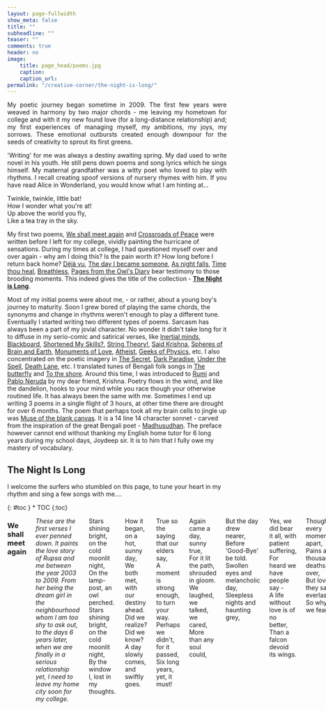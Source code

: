 ```yaml
---
layout: page-fullwidth
show_meta: false
title: ""
subheadline: ""
teaser: ""
comments: true
header: no
image:
    title: page_head/poems.jpg
    caption: 
    caption_url:
permalink: "/creative-corner/the-night-is-long/"
---
```


<p align="justify">
My poetic journey began sometime in 2009. The first few years were weaved in harmony by two major chords - me leaving my hometown for college and with it my new found love (for a long-distance relationship) and; my first experiences of managing myself, my ambitions, my joys, my sorrows. These emotional outbursts created enough downpour for the seeds of creativity to sprout its first greens.
</p>

<p align="justify">
'Writing' for me was always a destiny awaiting spring. My dad used to write novel in his youth. He still pens down poems and song lyrics which he sings himself. My maternal grandfather was a witty poet who loved to play with rhythms. I recall creating spoof versions of nursery rhymes with him. If you have read Alice in Wonderland, you would know what I am hinting at...
</p>

Twinkle, twinkle, little bat!  
How I wonder what you're at!  
Up above the world you fly,  
Like a tea tray in the sky.  

My first two poems, [We shall meet again](http://aritrasarkar.com/creative-corner/the-night-is-long/#we-shall-meet-again) and [Crossroads of Peace](http://aritrasarkar.com/creative-corner/the-night-is-long/#crossroad-of-peace) were written before I left for my college, vividly painting the hurricane of sensations. During my times at college, I had questioned myself over and over again - why am I doing this? Is the pain worth it? How long before I return back home? [Déjà vu](http://aritrasarkar.com/creative-corner/the-night-is-long/#dj-vu), [The day I became someone](http://aritrasarkar.com/creative-corner/the-night-is-long/#the-day-i-became-someone), [As night falls](http://aritrasarkar.com/creative-corner/the-night-is-long/#as-night-falls), [Time thou heal](http://aritrasarkar.com/creative-corner/the-night-is-long/#time-thou-heal), [Breathless](http://aritrasarkar.com/creative-corner/the-night-is-long/#breathless), [Pages from the Owl's Diary](http://aritrasarkar.com/creative-corner/the-night-is-long/#pages-from-the-owls-diary) bear testimony to those brooding moments. This indeed gives the title of the collection - [**The Night is Long**](http://aritrasarkar.com/creative-corner/the-night-is-long/#the-night-is-long).

Most of my initial poems were about me, - or rather, about a young boy's journey to maturity. Soon I grew bored of playing the same chords, the synonyms and change in rhythms weren't enough to play a different tune. Eventually I started writing two different types of poems. Sarcasm has always been a part of my jovial character. No wonder it didn't take long for it to diffuse in my serio-comic and satirical verses, like [Inertial minds](http://aritrasarkar.com/creative-corner/the-night-is-long/#inertial-minds), [Blackboard](http://aritrasarkar.com/creative-corner/the-night-is-long/#blackboard), [Shortened My Skills?](http://aritrasarkar.com/creative-corner/the-night-is-long/#shortened-my-skills), [String Theory!](http://aritrasarkar.com/creative-corner/the-night-is-long/#string-theory), [Said Krishna](http://aritrasarkar.com/creative-corner/the-night-is-long/#said-krishna), [Spheres of Brain and Earth](http://aritrasarkar.com/creative-corner/the-night-is-long/#spheres-of-brain-and-earth), [Monuments of Love](http://aritrasarkar.com/creative-corner/the-night-is-long/#monuments-of-love), [Atheist](http://aritrasarkar.com/creative-corner/the-night-is-long/#atheist), [Geeks of Physics](http://aritrasarkar.com/creative-corner/the-night-is-long/#geeks-of-physics), etc. I also concentrated on the poetic imagery in [The Secret](http://aritrasarkar.com/creative-corner/the-night-is-long/#the-secret), [Dark Paradise](http://aritrasarkar.com/creative-corner/the-night-is-long/#dark-paradise), [Under the Spell](http://aritrasarkar.com/creative-corner/the-night-is-long/#under-the-spell), [Death Lane](http://aritrasarkar.com/creative-corner/the-night-is-long/#death-lane), etc. I translated tunes of Bengali folk songs in [The butterfly](http://aritrasarkar.com/creative-corner/the-night-is-long/#the-butterfly) and [To the shore](http://aritrasarkar.com/creative-corner/the-night-is-long/#to-the-shore). Around this time, I was introduced to [Rumi](https://en.wikipedia.org/wiki/Rumi) and [Pablo Neruda](https://en.wikipedia.org/wiki/Pablo_Neruda) by my dear friend, Krishna. Poetry flows in the wind, and like the dandelion, hooks to your mind while you race though your otherwise routined life. It has always been the same with me. Sometimes I end up writing 3 poems in a single flight of 3 hours, at other time there are drought for over 6 months. The poem that perhaps took all my brain cells to jingle up was [Muse of the blank canvas](http://aritrasarkar.com/creative-corner/the-night-is-long/#muse-of-the-blank-canvas). It is a 14 line 14 character sonnet - carved from the inspiration of the great Bengali poet - [Madhusudhan](https://en.wikipedia.org/wiki/Michael_Madhusudan_Dutt). The preface however cannot end without thanking my English home tutor for 6 long years during my school days, Joydeep sir. It is to him that I fully owe my mastery of vocabulary. 

## The Night Is Long
  
I welcome the surfers who stumbled on this page, to tune your heart in my rhythm and sing a few songs with me....  

<div class="row">
<div class="medium-8 medium-push-2 columns" markdown="1">
<div class="panel radius" markdown="1">
{: #toc }
*  TOC
{:toc}
</div>
</div><!-- /.medium-4.columns -->



<div class="medium-8 medium-pull-2 columns" markdown="1">

### We shall meet again

*These are the first verses I ever penned down. It paints the love story of Rupsa and me between the year 2003 to 2009. From her being the dream girl in the neighbourhood whom I am too shy to ask out, to the days 6 years later, when we are finally in a serious relationship yet, I need to leave my home city soon for my college.*

Stars shining bright, on the cold moonlit night,  
On the lamp-post, an owl perched.  
Stars shining bright, on the cold moonlit night,  
By the window I, lost in my thoughts.  
  
How it began, on a hot, sunny day,  
We both met, with our destiny ahead.  
Did we realize? Did we know?  
A day slowly comes, and swiftly goes.  
  
True so the saying that our elders say,  
A moment is strong enough, to turn your way.  
Perhaps we didn't, for it passed,  
Six long years, yet, it must!  
  
Again came a day, sunny true,  
For it lit the path, shrouded in gloom.  
We laughed, we talked, we cared,  
More than any soul could,  
  
But the day drew nearer,  
Before 'Good-Bye' be told.  
Swollen eyes and melancholic day,  
Sleepless nights and haunting grey,  
  
Yes, we did bear it all, with patient suffering,  
For heard we have people say -  
A life without love is of no better,  
Than a falcon devoid its wings.  
  
Though every moment apart,  
Pains a thousand deaths over,  
But love, they say, is everlasting,  
So why do we fear?  
  
At the end of each tunnel,  
Shines a brilliant light,  
So must hope burn,  
In cloud's silver lining.  
  
We shall meet again, friend,  
Tomorrow or the day that follows.  
And this time, we will make it sure,  
We would stay together, through highs and lows.  
  
As of now that's all I can say,  
Turn to the heavens, whisper and pray.  
  
Stars shining bright, on the cold moonlit night,  
The owl flew towards the sky.  
Stars shining bright, on the cold moonlit night,  
By the window, a drop trickles down my eye.

[*^ back to top ^*](http://aritrasarkar.com/creative-corner/the-night-is-long/#the-night-is-long)

### Crossroad of Peace

*I still remember scribbling this poem on a piece of paper while on my way to IIT-JEE counselling at Kharagpur. As the car was dashing past crossroads on the highway, I had long left the focus and drifted to the raging emotional mess.*

On the track so perfect,  
All was going through,  
But it makes me ponder,  
Over self-created blues.  
  
How long will it last?  
As the soothing zephyr blew.  
The pole-star over the sky,  
The joys of the crew.  
  
Riding over marshy lands,  
Have we painfully come.  
And now we are happy,  
We have found our one.  
  
Yet when the war seems over,  
The foe falls down.  
A notion makes me ponder,  
Makes my mind frown.  
  
As the wind calms down,  
Before the cruel storm plunders.  
Is this peace the same,  
The birth-child of blunder?  
  
Will all the joys dissolve,  
Before it's even tasted?  
Will everything break apart,  
All the love be wasted?  
  
Or perhaps it is the jolly season,  
An amorous spring's dawn.  
The laughter of children,  
A passionate lover's song.  
  
A blessing from the One,  
Above us all.  
A prayer to us answered,  
A lonely heart's call.  
  
This crossroad of peace,  
Haunted me day and night.  
Until I found the answer,  
Lies in my inner sight.  
  
Love is not given,  
For people to lose.  
Two lines answers it all,  
Now it's so easy to choose.  
  
Peace may come and go,  
That is the way of life.  
But my love for her remains,  
Till the end of time.

[*^ back to top ^*](http://aritrasarkar.com/creative-corner/the-night-is-long/#the-night-is-long)

### Arshia, the Heavenly

*Arshia is a very special character in my life's story. My personification of a hallucinatory imaginary younger/twin sister I never had. While I love to live in the real-World, it is to this character I resort to, the crown-princess of my mind's castle, hiding my deepest secrets. Talking to Arshia is closest to a conversation with God for me.*

It was a night, a cold dark night;  
And I was sitting under the Tree.  
Lost in thoughts, of the heaven above;  
When an angel appeared before me.  
An illusion thought I, seeing her silver form,  
But then she came nearer, and sat beside...  
  
"The Knowledge you seek, from the future and past,  
An attempt you make, far and wide,  
For it is as vast, as the skies above,  
And you are but one, inside it.  
What you want, is the water in a jug,  
Being a drop among it,"  
  
I replied to the lass in front of me,  
&nbsp;&nbsp;&nbsp;&nbsp;&nbsp;&nbsp;in a solemn tone;  
"Can a drop be found floating alone,  
&nbsp;&nbsp;&nbsp;&nbsp;&nbsp;&nbsp;when the water is up to the brim?  
Not in the jug, no more a drop,  
&nbsp;&nbsp;&nbsp;&nbsp;&nbsp;&nbsp;I am the Universe in it...  
But pray me, Thee power unknown,  
&nbsp;&nbsp;&nbsp;&nbsp;&nbsp;&nbsp;why do you seek me?  
And come to me in Thy gracious form,  
&nbsp;&nbsp;&nbsp;&nbsp;&nbsp;&nbsp;and argue about being free."  
  
I am the Power, you seek all over;  
The knowledge, in Everything you see.  
I am she, who sees all from above;  
The controller, of all your beings.  
I am You and You are Me;  
And together, we are Arshia - the Heavenly.

[*^ back to top ^*](http://aritrasarkar.com/creative-corner/the-night-is-long/#the-night-is-long)

### The Secret

*The imagery of a fountain pen ruminating the letter writing process and all the secret it knows.*

The scent of old paper - the thoughts, in his mind;  
The ink-pot - the mahogany table, he writes on;  
The open window - the cold breeze, blowing by;  
The overcast sky - the cloudy mood, my Lord all alone...  
  
It was then he took me up,  
&nbsp;&nbsp;&nbsp;&nbsp;&nbsp;&nbsp;And held me hand by hand.  
A refreshing bath, in the near blue tub,  
&nbsp;&nbsp;&nbsp;&nbsp;&nbsp;&nbsp;My spirits refilled up again.  
The paper I touched, and his thoughts flowed,  
&nbsp;&nbsp;&nbsp;&nbsp;&nbsp;&nbsp;I, his humble servant.  
The silent prayer, the golden emote,  
&nbsp;&nbsp;&nbsp;&nbsp;&nbsp;&nbsp;Three little words, scribbled then.  
And at the end, not all is the same,  
&nbsp;&nbsp;&nbsp;&nbsp;&nbsp;&nbsp;When the name was stamped on.  
Whisper I shouldn't, for it's a secret,  
&nbsp;&nbsp;&nbsp;&nbsp;&nbsp;&nbsp;Between me and my Lord...  
  
The scent of old paper - the thoughts, in his mind;  
The ink-pot - the mahogany table, he writes on;  
The open window - the cold breeze, blowing by;  
The overcast sky - the cloudy mood, and the letter of my Lord...

[*^ back to top ^*](http://aritrasarkar.com/creative-corner/the-night-is-long/#the-night-is-long)

### Déjà vu

Golden moments, of the past,  
&nbsp;&nbsp;&nbsp;&nbsp;&nbsp;&nbsp;don't say goodbye to my heart.  
Come and go, as if in a Déjà vu,  
&nbsp;&nbsp;&nbsp;&nbsp;&nbsp;&nbsp;but walk with me in this desert loo.  
For memories are rare, like a true pearl,  
&nbsp;&nbsp;&nbsp;&nbsp;&nbsp;&nbsp;making each takes, a thousand furl.  
And as the old clock, ticks away,  
&nbsp;&nbsp;&nbsp;&nbsp;&nbsp;&nbsp;will you be there for a longer stay?  
  
Golden moments, of the past,  
&nbsp;&nbsp;&nbsp;&nbsp;&nbsp;&nbsp;don't say goodbye to my heart.  
Miles away from home, I reside,  
&nbsp;&nbsp;&nbsp;&nbsp;&nbsp;&nbsp;be my hut, on the riverside.  
I wake up each morn., to your smiling face,  
&nbsp;&nbsp;&nbsp;&nbsp;&nbsp;&nbsp;you take me through the day - the tough bull race.  
When the cloud of blues overcast the sky,  
&nbsp;&nbsp;&nbsp;&nbsp;&nbsp;&nbsp;you bring a flicker, a joy for a while.  
  
Golden moments, of the past,  
&nbsp;&nbsp;&nbsp;&nbsp;&nbsp;&nbsp;don't say goodbye, to my heart.  
Serving hot tea, to the pensive head,  
&nbsp;&nbsp;&nbsp;&nbsp;&nbsp;&nbsp;giving water, to the thirsty sage.  
Hope is the friend, you remind us of,  
&nbsp;&nbsp;&nbsp;&nbsp;&nbsp;&nbsp;the future is the past, we're about to hop.  
Golden moments, come back I pray,  
&nbsp;&nbsp;&nbsp;&nbsp;&nbsp;&nbsp;"Yes, I will", is all you would say.

[*^ back to top ^*](http://aritrasarkar.com/creative-corner/the-night-is-long/#the-night-is-long)

### Dark Paradise

*God resides in man.*

My hands stretched out to the void,  
The trembling confused voice of mine,  
"Where are You, Oh Lord!"  
Where is the brilliance of Thy Paradise!  
Stumbling over hidden paths,  
Falling on the rough terrain,  
"Which Eden have I come to Oh Lord?  
Where is your guiding lamp?  
Where is the shine of Thy silver form?"  
  
It is then I feel a touch,  
A flock of people approaching me,  
Near they come, and whisper forth -  
"Even the smallest light shines in the darkness".  
They could see me, but not I,  
What mystery of Elysian have I stepped on?  
The darkness reveals, but my friends,  
Then a voice speaks up -  
"My child, I am within".

[*^ back to top ^*](http://aritrasarkar.com/creative-corner/the-night-is-long/#the-night-is-long)

### The day I became someone

Born in the rainy month; on my mother's lap,  
Living among the gulmohur trees, and the district lanes,  
A unique name, a unique love - from my close mates -  
Am I not someone, rather than anyone?  
But to the city I had to go, leaving them all,  
To become someone and not just anyone.  
  
New life, new home, new school - and I among them,  
Close friends and old games - time passes by.  
In the heart blooms a maiden's love (forever may it be)  
Am I not someone, rather than anyone?  
Yet away from home, I had to go, a silent goodbye said,  
To become someone and not just anyone.  
  
Are we not unique in ourselves?  
Do we need to stretch, to colour in the brightest?  
Cannot the path we are in lead us to glory?  
Do we need to change at every crossroads, again and again?  
Just be as you are, you are only One -  
You are someone, not anyone among everyone.

[*^ back to top ^*](http://aritrasarkar.com/creative-corner/the-night-is-long/#the-night-is-long)

### As night falls

As night falls; the day ends,  
&nbsp;&nbsp;&nbsp;&nbsp;&nbsp;&nbsp;Apollo moves on, on his tour ahead.  
The rooks return; the restful homecoming,  
&nbsp;&nbsp;&nbsp;&nbsp;&nbsp;&nbsp;A place of comfort, for each waiting.  
As the horizon's lamp, fades with our drying sweat,  
&nbsp;&nbsp;&nbsp;&nbsp;&nbsp;&nbsp;I cross one more day, before we meet again.  
With the clock's ticking; twilight falls,  
&nbsp;&nbsp;&nbsp;&nbsp;&nbsp;&nbsp;Physical pains dissolve, mental ones evolve.  
Thoughts over the long wait; the daily dose,  
&nbsp;&nbsp;&nbsp;&nbsp;&nbsp;&nbsp;Breathing hard, I brood on.  
Ponder over the things - to be done,  
&nbsp;&nbsp;&nbsp;&nbsp;&nbsp;&nbsp;Once the Sun brings the gleeful dawn.  
The eternal hug; the feeling of belonging,  
&nbsp;&nbsp;&nbsp;&nbsp;&nbsp;&nbsp;Still to wait, before it's felt.  
The work to be finished; the target hit,  
&nbsp;&nbsp;&nbsp;&nbsp;&nbsp;&nbsp;For which the bow, I have drawn.

[*^ back to top ^*](http://aritrasarkar.com/creative-corner/the-night-is-long/#the-night-is-long)

### Inertial minds

On the cot, in the lawn - our Master lies;  
the warm sun rays - the scent of betel juice -  
(satisfied and proud)  
his followers swatting in a circle around...  
  
"Hindusthan, our motherland, our nation is she..."  
glorious and rich - as the Puranas read -  
all ears to the Master...  
(live long past glory!)  
  
"A country of heritage; culture and old age hermitage -"  
"Is there a match! - does any other country has!"  
(half its populace below poverty line)  
shouts all men with pride...  
  
"Find another land, with greener crops; milk and honey flowing!"  
"No there isn't anywhere in this sphere, a harder working farmer"  
(still not a square meal a day!)  
it's our pride, it's India...  
  
"Indigenous is ourselves - from wheat to missiles..."  
"Our spotted cows n powerful buffaloes -  
Why use HYV and tractors!!?"  
(we are Us, always in the opposite path!)  
  
Educated we are, in suits and boots; ties hanging straight...  
the head bows down - before the rich and renown  
(backward are we still?!)  
A salaam to our Master  
  
India - my motherland - rise high n tall,  
Wake up, and show 'em all.  
Our skill and strength, in all we do,  
We would ne'r lag behind the crew.  
We would lead the World in the days to come,  
Heritage and Advances, would go all along.

[*^ back to top ^*](http://aritrasarkar.com/creative-corner/the-night-is-long/#the-night-is-long)

### The Thinker

The spring's dawn, the cuckoo call,  
The peacock's feather, the prayer hall;  
The glorious sunrise, of a bright sunny day,  
The dark black clouds, over the moistened bay.  
  
The vagabond and the beggar, on the street,  
The office workers, speeding past;  
The man who lost, his only way,  
The beggar who earns, a penny a day.  
  
The arena of the hall, the chandelier,  
The large cozy sofas, all the grandeur;  
The jingle of lights, of food and money,  
The rich and well-fed, rules the day.  
  
The fashion parade, the movie stars,  
The gardener, in his backdoor lawn;  
The hobbies each have, in this great big world,  
The book read, and the songs sung.  
  
In a room, The Thinker stays,  
The past, the future - the forgotten present;  
Thoughts random, do come and die,  
The storm, the zephyr, quite again.

[*^ back to top ^*](http://aritrasarkar.com/creative-corner/the-night-is-long/#the-night-is-long)

### Blackboard

Cometh knowledge onto thee,  
&nbsp;&nbsp;&nbsp;&nbsp;&nbsp;&nbsp;Cometh knowledge, to you, through me.  
The dust, the cloud, the light, the lines,  
&nbsp;&nbsp;&nbsp;&nbsp;&nbsp;&nbsp;The letters scribbled on -  
An intelligent face, among all dreamy gaze,  
&nbsp;&nbsp;&nbsp;&nbsp;&nbsp;&nbsp;A mirror to all, am I.  
  
The King of the class, the pride, the lust -  
&nbsp;&nbsp;&nbsp;&nbsp;&nbsp;&nbsp;The battlefield where wars are fought,  
Me the hero, in the Trojan scenario,  
&nbsp;&nbsp;&nbsp;&nbsp;&nbsp;&nbsp;On the giant book of historic thoughts.  
  
Projectors and whiteboards, new in the trade,  
&nbsp;&nbsp;&nbsp;&nbsp;&nbsp;&nbsp;Smart may be they, than me,  
Think 'wice err you speak, as they are -  
&nbsp;&nbsp;&nbsp;&nbsp;&nbsp;&nbsp;Yet far less efficient.  
Find me Oxbridge, to the remotest hamlet,  
&nbsp;&nbsp;&nbsp;&nbsp;&nbsp;&nbsp;A slate my grandson be.  
  
Professors and artists, lessons and activities,  
&nbsp;&nbsp;&nbsp;&nbsp;&nbsp;&nbsp;Flow all to you, through me.  
I am the board, black inside out,  
&nbsp;&nbsp;&nbsp;&nbsp;&nbsp;&nbsp;The bearer of all these fame.

[*^ back to top ^*](http://aritrasarkar.com/creative-corner/the-night-is-long/#the-night-is-long)

### Death Lane

A quite lane - in the darkness of the night,  
&nbsp;&nbsp;&nbsp;&nbsp;&nbsp;&nbsp;A rat on his search - in the city bins.  
Shadows of the building - falling on each other,  
&nbsp;&nbsp;&nbsp;&nbsp;&nbsp;&nbsp;A kite above hovering, its sharp eyes following.  
The shadow of two tentacles - by the Moon above,  
&nbsp;&nbsp;&nbsp;&nbsp;&nbsp;&nbsp;A cockroach running up the building wall.  
The rat's eyes shift - on the movement at hand,  
&nbsp;&nbsp;&nbsp;&nbsp;&nbsp;&nbsp;It rushes toward the prey!  
Over the wastes from the nearby kitchens,  
&nbsp;&nbsp;&nbsp;&nbsp;&nbsp;&nbsp;Tripping but swift, at its target ahead.  
Sensed in the radar, of the kite above -  
&nbsp;&nbsp;&nbsp;&nbsp;&nbsp;&nbsp;A black body in a black lane...  
Zooms and swoops down into the walls,  
&nbsp;&nbsp;&nbsp;&nbsp;&nbsp;&nbsp;May God save you my friend!  
  
Comes there then, another animal - Human as we call,  
&nbsp;&nbsp;&nbsp;&nbsp;&nbsp;&nbsp;Ahead in the game, of brutality and shame - dacoit in pair.  
Their mission a secret, for none knows it yet -  
&nbsp;&nbsp;&nbsp;&nbsp;&nbsp;&nbsp;Out comes the sharp, shining daggers!  
Must they end, the life, the man,  
&nbsp;&nbsp;&nbsp;&nbsp;&nbsp;&nbsp;Who held them in court, in jail.  
The cockroach, the rat, the kite and all - the creatures of the night,  
&nbsp;&nbsp;&nbsp;&nbsp;&nbsp;&nbsp;Watch and bow their heads in 'hail' -  
&nbsp;&nbsp;&nbsp;&nbsp;&nbsp;&nbsp;To the King of the Death Lane.

[*^ back to top ^*](http://aritrasarkar.com/creative-corner/the-night-is-long/#the-night-is-long)

### Shortened My Skills?

Short Messaging Service, the dove of the day,  
Have you shortened my skills, or augmented?  
  
For I can type, a message without a glance,  
Only ten buttons need I, for letters and call.  
T9 no longer a choice for youth,  
Oxford and Cambridge? Slower than sloth!  
  
Tap four thrice, get an 'I',  
Six ones and three twice, 'Me' on the screen!  
Why write 'me' when 'm' will do?  
Forget the lexicon, its owlish hoot.  
  
'TC' no longer a transfer certificate,  
A loved wish, a 'take care', its meaning new.  
Numbers and letters mix to form,  
A porridge, a soup - whatever you may call.  
  
'4m', '4gt', '4gv', 'n8' - a complete mix,  
The greatest choice, in this business.  
Comes confusion over 'ntyr',  
'Not your' or 'Entire'? Thinks the receiver.  
  
Yet skipping the vowels,  
Hebrew may it be, or Greek!  
The reader reads and gets,  
Every bit of it!   

[*^ back to top ^*](http://aritrasarkar.com/creative-corner/the-night-is-long/#the-night-is-long)

### String Theory!

Strings and threads,  
&nbsp;&nbsp;&nbsp;&nbsp;&nbsp;&nbsp;straight and round,  
Dancing to the tune,  
&nbsp;&nbsp;&nbsp;&nbsp;&nbsp;&nbsp;Mother Nature's sound.  
  
A World so wide,  
&nbsp;&nbsp;&nbsp;&nbsp;&nbsp;&nbsp;round and curled,  
Have ye eleven floors?  
&nbsp;&nbsp;&nbsp;&nbsp;&nbsp;&nbsp;So we heard!  
  
Jump and turn,  
&nbsp;&nbsp;&nbsp;&nbsp;&nbsp;&nbsp;to the beats,  
Creating us,  
&nbsp;&nbsp;&nbsp;&nbsp;&nbsp;&nbsp;from each bits.  
  
Ample energy,  
&nbsp;&nbsp;&nbsp;&nbsp;&nbsp;&nbsp;do ye make,  
Gravity too,  
&nbsp;&nbsp;&nbsp;&nbsp;&nbsp;&nbsp;in all the mass.  
  
Slip you can,  
&nbsp;&nbsp;&nbsp;&nbsp;&nbsp;&nbsp;from slice to slice,  
Each a wonderland,  
&nbsp;&nbsp;&nbsp;&nbsp;&nbsp;&nbsp;of Alice.  
  
Mix and match,  
&nbsp;&nbsp;&nbsp;&nbsp;&nbsp;&nbsp;sing and dance,  
To the call,  
&nbsp;&nbsp;&nbsp;&nbsp;&nbsp;&nbsp;of rhythm divine.  
  
Strings and thread,  
&nbsp;&nbsp;&nbsp;&nbsp;&nbsp;&nbsp;straight and round,  
Dancing to the tune,  
&nbsp;&nbsp;&nbsp;&nbsp;&nbsp;&nbsp;Mother Nature's sound.

[*^ back to top ^*](http://aritrasarkar.com/creative-corner/the-night-is-long/#the-night-is-long)

### Time thou heal

There was a time,  
&nbsp;&nbsp;&nbsp;&nbsp;&nbsp;&nbsp;a storm followed a thunder,  
A shower followed a storm,  
&nbsp;&nbsp;&nbsp;&nbsp;&nbsp;&nbsp;drought and flood all along.  
  
There was a time,  
&nbsp;&nbsp;&nbsp;&nbsp;&nbsp;&nbsp;the shining sunflower fields,  
Drooped their heads in pain,  
&nbsp;&nbsp;&nbsp;&nbsp;&nbsp;&nbsp;over the lost day.  
  
Eons have passed,  
&nbsp;&nbsp;&nbsp;&nbsp;&nbsp;&nbsp;but only a while,  
When the smiling face frowned,  
&nbsp;&nbsp;&nbsp;&nbsp;&nbsp;&nbsp;every single night.  
  
Time thou heal,  
&nbsp;&nbsp;&nbsp;&nbsp;&nbsp;&nbsp;thou make amends,  
For none so better,  
&nbsp;&nbsp;&nbsp;&nbsp;&nbsp;&nbsp;every now and then.  
  
Casting the boredom,  
&nbsp;&nbsp;&nbsp;&nbsp;&nbsp;&nbsp;of the sorrow,  
You bring joy,  
&nbsp;&nbsp;&nbsp;&nbsp;&nbsp;&nbsp;before we know.  
  
Dilute a fear,  
&nbsp;&nbsp;&nbsp;&nbsp;&nbsp;&nbsp;none can best,  
Time thou art,  
&nbsp;&nbsp;&nbsp;&nbsp;&nbsp;&nbsp;a healer above rest.

[*^ back to top ^*](http://aritrasarkar.com/creative-corner/the-night-is-long/#the-night-is-long)

### The butterfly

To the blue horizon with glee, I flutter.  
All the deserts bathe in the ocean's water.  
  
Before all the greens die of from the Earth.  
A guide to them, I, in Ambrosia's search.  
  
Flying over the city blocks, over gulmohur covered lanes.  
Spraying paint over the city's heart and veins.  
  
Time's calling me to change it all.  
The poetry of summer, winter and fall.

[*^ back to top ^*](http://aritrasarkar.com/creative-corner/the-night-is-long/#the-night-is-long)

### Breathless

Stopped the hands, of the clock,  
Stopped my breadth, on the top.  
Why did you?  
  
Hours to go, before I go,  
Hours to come and pass by.  
Why is it so?  
  
Just a moment, seems so long,  
Just a week, an year long.  
Why! Man! Why?  
  
Restless am I, mind wandering,  
Restful slumber, I craving.  
When shall it be!  
  
Faster faster, hours run.  
Faster still, I pray thee.  
Hands and legs of the clock,  
Run fast and make me free.

[*^ back to top ^*](http://aritrasarkar.com/creative-corner/the-night-is-long/#the-night-is-long)

### To the shore

*A translation of Bhoomi's song Kande Sudhu Mon*

Why my mind cries?  
Only cries...  
When the golden and silver lights,  
Shelters itself in the riverside.  
  
As the zephyr blows,  
The brown yacht's sails flows,  
Dancing on the waves' rhythm,  
It comes to the glittering shore.  
  
Ahoy boatman! Take me with you,  
In this dark quite night.  
In this cold season... Take me to your land,  
Far, far away...  
  
Oarsman, where's your tow?  
Where's your song, as you row?  
Your land void of electricity,  
World without verbosity.  
  
All you have, in land and heart,  
Peace, calmness and serenity...  
A place without grandiloquence,  
Dipped in the balm of tranquility...  
  
My heart dost cry,  
but my soul does not break,  
Stays in my bosom,  
satisfaction from the trance effect.  
  
Back in my World,  
Dreams of man,  
Like a weevil-eaten oar,  
Crushed and destroyed each day.

[*^ back to top ^*](http://aritrasarkar.com/creative-corner/the-night-is-long/#the-night-is-long)

### Said Krishna

*It is often we quote and paraphrase ancient wisdom to suit our needs. This is a satirical take on that.*

Said Krishna, Lord of Heaven and Earth -  
  
Defeat those who oppose you,  
Crush those who stop you.  
  
Carry thy flag where ever you go,  
Mint coins for high and low.  
  
Speak aloud in your favor,  
A lie or half doesn't matter.  
  
Take advantage of every situation,  
It's a game - ruling the nation.  
  
Head and heart not so dear,  
Use your muscles against your fear.  
  
And thus followed our politicians!

[*^ back to top ^*](http://aritrasarkar.com/creative-corner/the-night-is-long/#the-night-is-long)

### Spheres of Brain and Earth

I watched the backhoe digging by,  
on a lazy summer noon.  
The wheels of change whispered to me,  
making merry to doom.  
  
Towers of ambition mankind harbours,  
makes not no natural wonders,  
to his list of fame.  
  
The hues of green lost in shade,  
as the Sphere rolls ahead.  
The season of spring hides in a glass frame,  
the canary quite again.  
  
The modern Noah builds his ark,  
to save mankind, not all,  
in a distance the last lion's roar.  
  
A thought know we, but safely not,  
causes us to slip a rung.  
'Stones under the grass cover,  
destroys when on top.'  
  
Our palaces our dreams shall come true,
if Nature shall bleed dearly too,  
this the Sphere quietly knew.

[*^ back to top ^*](http://aritrasarkar.com/creative-corner/the-night-is-long/#the-night-is-long)

### Pages from the Owl's Diary

Like the mountain's stare, as the moon waxes and wanes,  
Nor compassion, not mirth, has a corner in his place.  
Work, work and work alone, ambition drive the chains,  
Who can live forever, like a statue as a reflection be?  
  
Of robots and rockets cloud his dreams, alas no lass it is,  
Vows false hold them tight, as a gleaming medallion's beam.  
For the World bows to man with a pocket and someone to dig the hole,  
Is it fade the ledge dark and deep, betwixt the mountain and the shore.  
  
Though the view lay clear in sight, avoid it safer be,  
For the path trod upon worth a mile, an aeon more of flea.  
Love a drug, poisoned senses, where reasons kill reasons,  
A dream comes to the hands of bane, the shriek of despair flee.  
  
Studies he did, through his oriel true, though in quietness and lone,  
Forgot nature makes a dove's mate, a dove not an owl.  
Yet like a battle fierce, the forces of dote unleashed,  
Victor in effort, like the arrogant king, the joyful coffers fill.  
  
Then as the days rolled by, years on a three be,  
The flash of light darkens the mind, the clarity unseen.  
Live they might, for a family and a child, the cycle of earth to roll,  
Yet to science a soul devout, needs not the societal stronghold.  
  
Wired relation knotted to fire, distance before a grip,  
From black to white, a change thought she, would herald cupid again.  
Yet stains to stay once there, the hammered sculpture's fail,  
In logic build, the skeleton of the seer, emotions pierce not it.  
  
Of sands apart in glass or path, destiny looks so far,  
Will the sky wear the colour, the hue of her thought?  
With soldiers surrounding the castle, the maiden in distress,  
The rider rides in canopy wide, where far less seems at peril.  
  
As in his notebook this scribbled hard, dampens through the night,  
The calls of joy, subdued to be soon, yet heralds the morning light.  
Dried tears elated becomes, the candle lit again,  
Closing the book, future continues, though mysteries of yin and yang.

[*^ back to top ^*](http://aritrasarkar.com/creative-corner/the-night-is-long/#the-night-is-long)

### Sonnet of Love

The winds may blow,  
as hard it may,  
The flood washes away..  
..the last morsel  
  
The clouds gather  
and curtains the light,  
yet we shall hold on,  
to where we belong.  
  
The day was long,  
like a gleeful song.  
Fun so tired..  
..smile attired  
  
As the moon gleams,  
and sings her lullaby,  
to my feathery bed,  
cozily I retire..  
..and beside me,  
it's you whom I desire.  
  
For all the world,  
laid to waste.  
Evil roams..  
..unveiled and naked  
  
Still there exist  
a relation so sacred,  
kissed by blessing  
and not hatred.  
  
A blessing so true,  
the heavens envy.  
Of love that bathe,  
in God's pure glory.  
  
It's like a bit of sunshine,  
amidst the clouds.  
Like and oasis in sight,  
among desert dunes.  
  
Hold on we would,  
through thick and thin.  
Through thorns yet unseen..  
..we walk hand in hand.

[*^ back to top ^*](http://aritrasarkar.com/creative-corner/the-night-is-long/#the-night-is-long)

### Monuments of Love

The monuments, castles and forts were built,  
to protect and preserve with a good will,  
the name we scribble on these decadent walls,  
with a will the same against the past.  
  
Of a future bright we dream so hard,  
prayer to be answered from up above,  
gifts from cash a trade we curb,  
selfish yet to share the throb.  
  
Seek we still of a love so true,  
That space nor time fails to conjure.

[*^ back to top ^*](http://aritrasarkar.com/creative-corner/the-night-is-long/#the-night-is-long)

### Under the Spell

Moon, oh silver lass,   
lull me to sleep,  
on thy serene lap...  
  
make me dream...  
of far of worlds, where you live,  
where fairies sing, melodies on string,  
and the stars twinkle, with the rhyme.  
  
make me dream...  
of the past, of the paths,   
trod, untrod by men who last,  
with stories that inspire us.  
  
Moon, thou save,  
the wonder and daze,  
the wooden child in us all...  
  
make me dream...  
of the frost, on a sledge,  
reindeer-chariots racing ahead,  
a feel we now regret.  
  
make me dream...  
of the howl, a wolf over the ledge,  
of witches and cauldrons, flames in red,  
as we crouch in fear.   
  
Moon, the lantern bearer,  
the guardian of the night,  
from the darkness you protect...  
  
make me dream...  
of the sterling rays,  
make me forget this grown up age,  
still as I look upon thee, in awe.

[*^ back to top ^*](http://aritrasarkar.com/creative-corner/the-night-is-long/#the-night-is-long)

### The battle

...and then came a day, when the lights flickered,   
and into darkness the World plunged.  
In that eerie silence, a war waged on, the bloodshed went unnoticed.  
The rule of the King, unquestionable was it  
.. yet only till yesterday.  
  
...the skies roared with clashes of the foes,   
mettle pitted against mettle.  
As soldiers of dote, conquered the roads, the farmers trod on.  
In the corner of his hut, stirred with the war, in quietness he broods.  
.. as the World change around him.  
  
... of forces greater beyond his grasp,  
knows not else his sickle and plough.  
Laments the storm of the changing season, the new master's rule.  
The powers of the empire, of greater satire, not the keeper of greens.  
.. thinks in his disturbed sleep.  
  
... is He the conqueror, only to leave the marks,  
and burn the houses to ashes with mirth.  
Or is He the new ruler, the Kingdom to prosper, with the crown.  
For the farmer it's all the same, for as long his green surround him.  
And a place to dig his grave, in the Kingdom of the winning King.

[*^ back to top ^*](http://aritrasarkar.com/creative-corner/the-night-is-long/#the-night-is-long)

### Atheist

*Inspired by a paragraph from Dan Brown's Angels and Demons. I am an [atheist](http://aritrasarkar.com/musings/my-dharma/) myself.*

Tell me the truth,  
(in the name of God)...  
have you seen It, ever?  
  
Had It walked beside you,  
in thoughts or in flesh,  
Did It bring back the dead,  
so you can hug them again?  
Had It given you a hint,  
of the storms in your life ahead,  
Did It ever held you back,  
before you jumped into the well?  
  
Like Fear detoured you,  
entering the dark alley,  
Like Pain made you put down,  
the knife before harakiri,  
Like Strain made you doze,  
even at the prayer hall,  
Like Sickness make you cry out,  
reaching out to your loved one.  
  
Did It ever built a dam,  
to master the flooding river,  
Had It ever drop mana from the clouds  
on a famished you,  
Did It fight your Wars,  
so you can rest in peace?  
Had It granted you the dreams,  
you prayed,.. and stressed again.  
  
Like Knowledge made you survive,  
and enslave Nature in your power  
Like Help came from the chopper,  
over the skies, food and water.  
Like Toils battle after battle,  
would hoist the colours atop the turret,  
Like Love you enclosed,  
words enveloped in epistles.  
  
Also there was Luck, which favoured all,  
just when you had it under control,...  
Also there was the chaotic Will o' God,  
hindered logic when the cold night engulfed you.  
There was an age, when these were so true,  
before the dusty history, on which termites grew,  
And rewritten they were in imagination so true,  
allegory misinterpreted by when we knew.

[*^ back to top ^*](http://aritrasarkar.com/creative-corner/the-night-is-long/#the-night-is-long)

### Storm

And then there were too few,  
adding spice to the nostalgic brew.  
Lost in the silence of the graveyard,  
the joyous yell of the crew.  
  
For once there was a sunrise,  
that lit the World submerged in blue.  
As nonsensical verse flew unhindered,  
chaotic brooding over bygone bloom.  
  
And then the hurricane of thoughts,  
came crashing down...  
Swept in its way, its levy,  
all that Earth held so dear, so true.  
  
Will the dew shine afresh,  
on the youthful morning grass,  
As the dawn calms the shivers,  
the aegis being restored again.  
  
And in the darkness maunders He,  
'Unity burn in the depths of agony!  
The peace in death after the War is won,  
The peace in death after the War is lost...'

[*^ back to top ^*](http://aritrasarkar.com/creative-corner/the-night-is-long/#the-night-is-long)

### Shapeshifter

In the pitch dark eyes,  
I see the vast infinite,  
gleaming stars far far away,  
a desire to know the unknown...  
  
In the sparking orb,  
a curious face emerges,  
a sailor brave, anchoring,  
on the mysterious island...  
  
Yet another day,  
suited with a briefcase,  
the storms of the World,  
crush under the polished boots...  
  
Shape-shifting through the tides of time,  
the palette does wear grey a while,  
only to spread like the rainbow,  
past the cloudy firmament,  
but,...  
the rain must fall...  
before he sets sail again...  
on a new voyage  
  
The  broken rhythm,  
weaves forgotten tunes,  
wisps lighting the lost jungle path,  
back home...  
  
And in that moment,  
the nectar enclosed in petals,  
the first morning's dew,  
spread the fragrance...  
  
It's time,  
to shape-shift again....

[*^ back to top ^*](http://aritrasarkar.com/creative-corner/the-night-is-long/#the-night-is-long)

### Tick

have you ever heard the seconds hand?  
how silent she is,  
how she vibrates,  
at every moment she seizes,  
every moment she seizes from the drawer of future,  
of which she is proud, announces her victory with seizure,  
  
yet in that seizure,  
you see an uncertainty  
a fear, a thought, ov'r ticking surety  
  
as times passes by,  
she ticks ahead,  
never in her dream,  
never in her fantasies,  
could she think,  
of going back again...  
  
how different are those carriages  
from home...  
from those rickshaws,  
along those dusty village roads.  
how different are those...  

I wonder.  
and wonder along..  
over seconds and minutes  
and hours and years  
I wonder,  
along those...

[*^ back to top ^*](http://aritrasarkar.com/creative-corner/the-night-is-long/#the-night-is-long)

### Bridge to Humanity

*Written in fulmination over the [Kolkata flyover collapse](https://en.wikipedia.org/wiki/Kolkata_flyover_collapse) when political blame game overshadowed basic humanity.*

How did the foundations plummet?  
Whose fault was it?  
Was it an act of a benevolent God?  
Or of Their pretentious architect?  
  
Should these questions rest,  
Till a tranquil time?  
For a brooding poet of the future,  
To exhort and ink the whys.  
  
Did the bridge of humanity,  
Take the fall too?  
Or do the index marks matter more,  
Than the flesh trapped mortar and stone.

[*^ back to top ^*](http://aritrasarkar.com/creative-corner/the-night-is-long/#the-night-is-long)

### Crazy Candle

Candle, candle, crazy candle,  
Lay lit on the table,  
  
Tears rolling down the cheeks,  
A drop, then two, and more.  
  
Faces shone of love and pain,  
Behind there be darkness.  
  
The shadows appeared and disappeared,  
Peek-a-boo with light,  
  
The fickle mind swayed,  
With each zephyr here and there.  
  
And then a stronger gust,....  
Stopped the light.... stopped the tear....

[*^ back to top ^*](http://aritrasarkar.com/creative-corner/the-night-is-long/#the-night-is-long)

### Lost

*A accompanying poem of a photograph taken by Rupsa of [Pakhi Pahar](http://www.theweekendleader.com/Culture/2719/sculpting-a-hill.html)*

This ecstatic mountain,  
On the edge of the World,  
Shall mend what's broken,  
Shall preserve what's lost...  
As rocks are carved,  
By men so bold,  
To take the shape,  
Of days gone old...  
When kiwis and pandas,  
Walked on earth,  
And silver trout swam,  
Deep under water...  
As Bald eagles soared in sight,  
Over fields that shone greener and bright...  
Time they say has made The World shrink,  
But I say, the World's still the same...  
There's just less in it.

[*^ back to top ^*](http://aritrasarkar.com/creative-corner/the-night-is-long/#the-night-is-long)

### Scratch of friendship

*In reminiscence of February 22nd, Krishna and my friendaversary.*

Behold! Behold, a score and two,   
of the slimmest month in the queue,  
For over tea on this evening so true,  
looking over the rims...  
&nbsp;&nbsp;&nbsp;&nbsp;&nbsp;&nbsp;...a friendship would be born soon.  
  
It would have ended with just the scratch,  
&nbsp;&nbsp;&nbsp;&nbsp;&nbsp;&nbsp;the emote fading in mist,  
And the seeds of time planted within,  
&nbsp;&nbsp;&nbsp;&nbsp;&nbsp;&nbsp;would have withered and be missed.  
  
Yet as the air kindles the fire,  
&nbsp;&nbsp;&nbsp;&nbsp;&nbsp;&nbsp;the game of life on board,  
At stake be all you held so dear,  
&nbsp;&nbsp;&nbsp;&nbsp;&nbsp;&nbsp;within the limits of thought.  
  
And within the flowing sand,  
&nbsp;&nbsp;&nbsp;&nbsp;&nbsp;&nbsp;in the enclosed hour glass,  
"How close can we be?"   
&nbsp;&nbsp;&nbsp;&nbsp;&nbsp;&nbsp;Asked the maiden at last.  
  
Some dream do last a lifelong perhaps,  
&nbsp;&nbsp;&nbsp;&nbsp;&nbsp;&nbsp;a feeling we all have had,  
The pearls of memory still shines at us,  
&nbsp;&nbsp;&nbsp;&nbsp;&nbsp;&nbsp;even without a thousand furls.  
  
As through rain and sun, to the dance of spring,  
&nbsp;&nbsp;&nbsp;&nbsp;&nbsp;&nbsp;nature blossoms to life.  
when time holds the reins of thought,  
&nbsp;&nbsp;&nbsp;&nbsp;&nbsp;&nbsp;it is a race you feel you are in.  
  
Behold! Behold, a score and two,  
of the next month in the queue,  
For over tea on this evening so true,  
looking over the rims...  
&nbsp;&nbsp;&nbsp;&nbsp;&nbsp;&nbsp;...thinking how were the days before?

[*^ back to top ^*](http://aritrasarkar.com/creative-corner/the-night-is-long/#the-night-is-long)

### Kaleidoscope

*Inspired by Pablo Neruda's Book of Questions. It questions the established conventions we take for granted. The poem ends with a reference to Schrödinger's cat from a reversed point of view of quantum measurement.*

Why is the good called good, not bad?  
Why doesn't the stairs go up to hell?  
If you have left your watch at home,  
Shall dawn and dusk look the same?  
  
Why can't love happen twice?  
Why does the spring eventually end?  
Deep inside an evergreen forest,  
Do nature forget to change?  
  
Why do the tall trees swing more in a storm?  
Much more than the soft grass bed.  
Did ambition weaken its hold on Earth?  
The Earth which gave all it had.  
  
If a glimpse into the box kills the cat,  
Will it pray for us to look?  
Do our prayers for a sight of God the same?  
Who placed us in the box till Judgment?

[*^ back to top ^*](http://aritrasarkar.com/creative-corner/the-night-is-long/#the-night-is-long)

### Daydreams and Dreams 

Traveller, why do you travel?  
What do you seek,  
in that final moment?  
Walking past meadows and dunes,  
towards that hill...  
  
In the silence of noon,  
in the darkness of the night,  
in the eerie quite thoughtless sleep,  
what dreams flash through your mind?  
  
Is the destination your goal,  
or the path that leads interests you more.  
Is it the painting's final touch,  
or like a mother caring for a child,  
that makes you roam yet and more.  
  
Are clouds the harbinger of rain,  
or it gives shadow a rule over light.  
Dreams that let you sleep,  
and those that keeps you awake.  
  
Awake to achieve and bring to life,  
the airy castle to be within sight.  
Awake to escape the higher-self within,  
confused over daydreams and dreams...  
Traveller, what dreams do you dream?

[*^ back to top ^*](http://aritrasarkar.com/creative-corner/the-night-is-long/#the-night-is-long)

### Muse of the blank canvas 

*14 lines, 14 letters per line. A blank canvas reminiscing of the painting she would be in the future.*

A painting there...  
hung alone, blank.  
To it yet, colours  
wait, till a touch...  
for life to bloom.  
The story it told,  
as I gazed, amazed...  
Muse she was past,   
her dreamy stare,  
in touch of brush,  
it was decorated...  
The canvas as now,  
future - a thought,  
hung alone, blank...

[*^ back to top ^*](http://aritrasarkar.com/creative-corner/the-night-is-long/#the-night-is-long)

### Showers

On such a rainy day,  
I was staring straight through the window,  
Looking over the trickling drops on the moistened pane,  
The walls of blur caged my vision  
I stood by the oriel floating away,  
To the muddy field,  
The screams of joy of childhood days,  
Sailing a paper boat,  
On the pond to its brim.  
As showers of blessing pour in bounty,  
The World outside looks too hazy,  
I close my eyes in peace, in faith,  
And dream away...in divine grace.  

[*^ back to top ^*](http://aritrasarkar.com/creative-corner/the-night-is-long/#the-night-is-long)

### Ahead

*Written on Rupsa's birthday*

Walk, walk, walk ahead...  
Though running is more fun,  
For you are now an year older,  
Than the girl in yesterday's picture.  

Walk, walk, walk ahead...  
For everyone cannot run,  
Take that old man with you,  
And the toddler while you steer.  

Walk, walk, walk ahead...  
But do look back once a while,  
As memories are built with each footstep,  
All the places you have been.  

Walk, walk, walk ahead...  
Enjoy the sunrise and sunset,  
Life's tiny bit of joys and sorrows,  
The beauty embedded within.  

Walk, walk, walk ahead...  
May the wind be with you,  
Walk ahead hand in hand,  
Taking me with you ;)  

[*^ back to top ^*](http://aritrasarkar.com/creative-corner/the-night-is-long/#the-night-is-long)

### You stole her face

*2020-05-14*

there was a face  
the face of no one  
the face that warped  
with changing thought  

there was a face  
of love and care  
a face that reminded me  
of god  

and then I met you  
the no one became someone  
etching in memory  
her faceless face  

all is lost  
in thought in life  
in a godless world  
she is out of sight  

[*^ back to top ^*](http://aritrasarkar.com/creative-corner/the-night-is-long/#the-night-is-long)

### The birth of hate

*I don't remember hating anyone. I love spreading love. The first time I felt hated is ironically for someone whom I still love dearly. It is like inception. The subtle emotion of love getting lost forever, slowly, silently.* 

Love, a diamond, at the crown jewel,  
Of tales told over centuries  
Sorry, anger, mistrust, pain... and their aides,  
Not as neglected as hate.  

Hate has been so base in verse,  
That often confused with others.  
Yet hate is rare, like pearls,  
A dear one over multiple layers.  

At its birth, left all awestruck,  
Love and hate, siblings are.  
Playing their loops infinitely,  
Like a dime spinning reality.  

The stories scribed by love,  
Is wiped by hate.  
While those of hate,  
Is erased by love in time.  

The newborn doesn't cry  
It peacefully paints hate,  
All over the kingdom  
That once existed.  

[*^ back to top ^*](http://aritrasarkar.com/creative-corner/the-night-is-long/#the-night-is-long)

### Jewels and snakes

*Memories can be both good and bad. It's our choice to curate only the good ones.* 

Lock 'em up in a vault  
And stow them away  
The diamonds and venomous snakes  
Together let them stay  
For the snakes would die with time  
The jewels would remain  

[*^ back to top ^*](http://aritrasarkar.com/creative-corner/the-night-is-long/#the-night-is-long)

### The descent of Y

*2020-11 patriarchy exists... and needs strength to uproot*  

How I wish, I could be you...  

Looking at the World,  
Feeling the breeze, the loo,  
Witnessing the pain, the love,  
The beats in your bosom.  

But alas, each to their own,  
Trapped in form, me and you.  

From now to eternity,  
We come face to face,  
Meet through our oriel,  
Hide in our room,  

Alone.  

[*^ back to top ^*](http://aritrasarkar.com/creative-corner/the-night-is-long/#the-night-is-long)

### *To be added*
#### Legion 
#### Zephyr Castle
#### Geeks of Physics
#### Geeks to Freaks
#### Maidens of war
#### Ode to Love
#### Tug of war
#### Ode to Space Engineers
#### Pride
